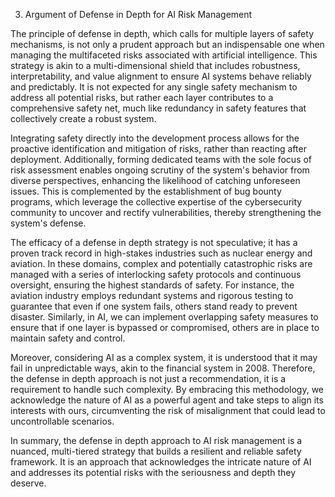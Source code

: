 3. Argument of Defense in Depth for AI Risk Management

The principle of defense in depth, which calls for multiple layers of safety mechanisms, is not only a prudent approach but an indispensable one when managing the multifaceted risks associated with artificial intelligence. This strategy is akin to a multi-dimensional shield that includes robustness, interpretability, and value alignment to ensure AI systems behave reliably and predictably. It is not expected for any single safety mechanism to address all potential risks, but rather each layer contributes to a comprehensive safety net, much like redundancy in safety features that collectively create a robust system.

Integrating safety directly into the development process allows for the proactive identification and mitigation of risks, rather than reacting after deployment. Additionally, forming dedicated teams with the sole focus of risk assessment enables ongoing scrutiny of the system's behavior from diverse perspectives, enhancing the likelihood of catching unforeseen issues. This is complemented by the establishment of bug bounty programs, which leverage the collective expertise of the cybersecurity community to uncover and rectify vulnerabilities, thereby strengthening the system's defense.

The efficacy of a defense in depth strategy is not speculative; it has a proven track record in high-stakes industries such as nuclear energy and aviation. In these domains, complex and potentially catastrophic risks are managed with a series of interlocking safety protocols and continuous oversight, ensuring the highest standards of safety. For instance, the aviation industry employs redundant systems and rigorous testing to guarantee that even if one system fails, others stand ready to prevent disaster. Similarly, in AI, we can implement overlapping safety measures to ensure that if one layer is bypassed or compromised, others are in place to maintain safety and control.

Moreover, considering AI as a complex system, it is understood that it may fail in unpredictable ways, akin to the financial system in 2008. Therefore, the defense in depth approach is not just a recommendation, it is a requirement to handle such complexity. By embracing this methodology, we acknowledge the nature of AI as a powerful agent and take steps to align its interests with ours, circumventing the risk of misalignment that could lead to uncontrollable scenarios.

In summary, the defense in depth approach to AI risk management is a nuanced, multi-tiered strategy that builds a resilient and reliable safety framework. It is an approach that acknowledges the intricate nature of AI and addresses its potential risks with the seriousness and depth they deserve.